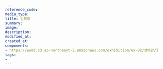 ```yaml
---
reference_code:
media_type:
title: 김복동
summary:
image:
description:
modified_at:
created_at:
components:
- https://wwm3.s3.ap-northeast-2.amazonaws.com/exhibition/ex-02/생애관/할머니들/김복동.JPG
tags:
-
---
```


